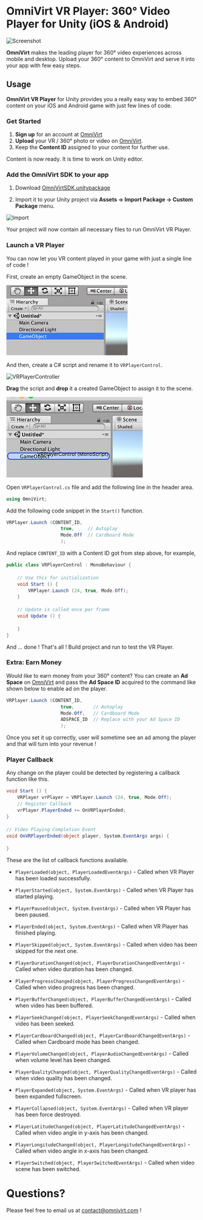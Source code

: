 # OmniVirt VR Player: 360° Video Player for Unity (iOS & Android)

![Screenshot](https://github.com/OmniVirt/OmniVirtVRPlayer-Unity-Example/raw/master/Screenshots/screenshot.jpg)

**OmniVirt** makes the leading player for 360° video experiences across mobile and desktop. Upload your 360° content to OmniVirt and serve it into your app with few easy steps.

## Usage

**OmniVirt VR Player** for Unity provides you a really easy way to embed 360° content on your iOS and Android game with just few lines of code.

### Get Started

1. **Sign up** for an account at [OmniVirt](www.omnivirt.com)
2. **Upload** your VR / 360° photo or video on [OmniVirt](https://www.omnivirt.com/).
3. Keep the **Content ID** assigned to your content for further use.

Content is now ready. It is time to work on Unity editor.

### Add the OmniVirt SDK to your app

1) Download [OmniVirtSDK.unitypackage](https://github.com/OmniVirt/OmniVirtVRPlayer-Unity-Example/raw/master/OmniVirtSDK.unitypackage)

2) Import it to your Unity project via **Assets -> Import Package -> Custom Package** menu.

![Import](https://github.com/OmniVirt/OmniVirtVRPlayer-Unity-Example/raw/master/Screenshots/importpackage.jpg)

Your project will now contain all necessary files to run OmniVirt VR Player.

### Launch a VR Player

You can now let you VR content played in your game with just a single line of code !

First, create an empty GameObject in the scene.

![GameObject](https://github.com/OmniVirt/OmniVirtVRPlayer-Unity-Example/raw/master/Screenshots/emptygameobject.jpg)

And then, create a C# script and rename it to `VRPlayerControl`.

![VRPlayerController](https://github.com/OmniVirt/OmniVirtVRPlayer-Unity-Example/raw/master/Screenshots/newcsscript.jpg)

**Drag** the script and **drop** it a created GameObject to assign it to the scene.

![DragDropScript](https://github.com/OmniVirt/OmniVirtVRPlayer-Unity-Example/raw/master/Screenshots/dragdropscript.jpg)

Open `VRPlayerControl.cs` file and add the following line in the header area.

```csharp
using OmniVirt;
```

Add the following code snippet in the `Start()` function.

```csharp
VRPlayer.Launch (CONTENT_ID,
                    true,     // Autoplay
                    Mode.Off  // Cardboard Mode
                    );
```

And replace `CONTENT_ID` with a Content ID got from step above, for example,

```csharp
public class VRPlayerControl : MonoBehaviour {

	// Use this for initialization
	void Start () {
		VRPlayer.Launch (24, true, Mode.Off);
	}
	
	// Update is called once per frame
	void Update () {
		
	}
}
```

And ... done ! That's all ! Build project and run to test the VR Player.

### Extra: Earn Money

Would like to earn money from your 360° content? You can create an **Ad Space** on [OmniVirt](www.omnivirt.com) and pass the **Ad Space ID** acquired to the command like shown below to enable ad on the player.

```csharp
VRPlayer.Launch (CONTENT_ID,
                    true,       // Autoplay
                    Mode.Off,   // Cardboard Mode
                    ADSPACE_ID  // Replace with your Ad Space ID
                    );
```

Once you set it up correctly, user will sometime see an ad among the player and that will turn into your revenue !

### Player Callback

Any change on the player could be detected by registering a callback function like this.

```csharp
void Start () {
    VRPlayer vrPlayer = VRPlayer.Launch (24, true, Mode.Off);
    // Register Callback
    vrPlayer.PlayerEnded += OnVRPlayerEnded;
}

// Video Playing Completion Event
void OnVRPlayerEnded(object player, System.EventArgs args) {

}
```

These are the list of callback functions available.

- `PlayerLoaded(object, PlayerLoadedEventArgs)` - Called when VR Player has been loaded successfully.

- `PlayerStarted(object, System.EventArgs)` - Called when VR Player has started playing.

- `PlayerPaused(object, System.EventArgs)` - Called when VR Player has been paused.

- `PlayerEnded(object, System.EventArgs)` - Called when VR Player has finished playing.

- `PlayerSkipped(object, System.EventArgs)` - Called when video has been skipped for the next one.

- `PlayerDurationChanged(object, PlayerDurationChangedEventArgs)` - Called when video duration has been changed.

- `PlayerProgressChanged(object, PlayerProgressChangedEventArgs)` - Called when video progress has been changed.

- `PlayerBufferChanged(object, PlayerBufferChangedEventArgs)` - Called when video has been buffered.

- `PlayerSeekChanged(object, PlayerSeekChangedEventArgs)` - Called when video has been seeked.

- `PlayerCardboardChanged(object, PlayerCardboardChangedEventArgs)` - Called when Cardboard mode has been changed.

- `PlayerVolumeChanged(object, PlayerAudioChangedEventArgs)` - Called when volume level has been changed.

- `PlayerQualityChanged(object, PlayerQualityChangedEventArgs)` - Called when video quality has been changed.

- `PlayerExpanded(object, System.EventArgs)` - Called when VR player has been expanded fullscreen.

- `PlayerCollapsed(object, System.EventArgs)` - Called when VR player has been force destroyed.

- `PlayerLatitudeChanged(object, PlayerLatitudeChangedEventArgs)` - Called when video angle in y-axis has been changed.

- `PlayerLongitudeChanged(object, PlayerLongitudeChangedEventArgs)` - Called when video angle in x-axis has been changed.

- `PlayerSwitched(object, PlayerSwitchedEventArgs)` - Called when video scene has been switched.

# Questions?

Please feel free to email us at [contact@omnivirt.com](mailto:contact@omnivirt.com) !
